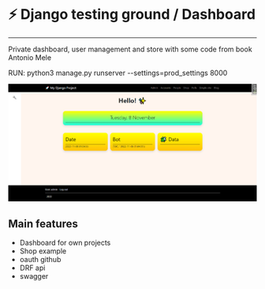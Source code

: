 #  ⚡ Django testing ground / Dashboard

---
Private dashboard, user management and store with some code from book Antonio Mele

RUN: python3 manage.py runserver --settings=prod_settings 8000

![img](readme_md_images/md_img.png)

##  Main features
* Dashboard for own projects
* Shop example
* oauth github
* DRF api
* swagger
